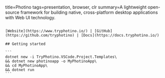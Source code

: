 title=Photino
tags=presentation, browser, clr
summary=A lightweight open-source framework for building native, cross-platform desktop applications with Web UI technology.
~~~~~~

[Website](https://www.tryphotino.io/) | [GitHub](https://github.com/tryphotino) | [Docs](https://docs.tryphotino.io/)

## Getting started

```
dotnet new -i TryPhotino.VSCode.Project.Templates\
&& dotnet new photinoapp -o MyPhotinoApp\
&& cd MyPhotinoApp\
&& dotnet run
```


